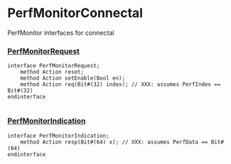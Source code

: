 # PerfMonitorConnectal


PerfMonitor interfaces for connectal


### [PerfMonitorRequest](../../src/bsv/PerfMonitorConnectal.bsv#L30)
```bluespec
interface PerfMonitorRequest;
    method Action reset;
    method Action setEnable(Bool en);
    method Action req(Bit#(32) index); // XXX: assumes PerfIndex == Bit#(32)
endinterface


```

### [PerfMonitorIndication](../../src/bsv/PerfMonitorConnectal.bsv#L36)
```bluespec
interface PerfMonitorIndication;
    method Action resp(Bit#(64) x); // XXX: assumes PerfData == Bit#(64)
endinterface


```

